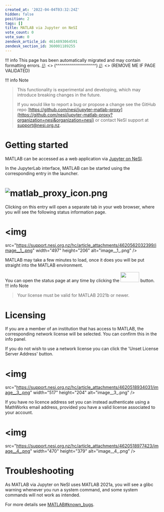 ```yaml
---
created_at: '2022-04-04T03:32:24Z'
hidden: false
position: 2
tags: []
title: MATLAB via Jupyter on NeSI
vote_count: 0
vote_sum: 0
zendesk_article_id: 4614893064591
zendesk_section_id: 360001189255
---
```




[//]: <> (REMOVE ME IF PAGE VALIDATED)
[//]: <> (vvvvvvvvvvvvvvvvvvvv)
!!! info
    This page has been automatically migrated and may contain formatting errors.
[//]: <> (^^^^^^^^^^^^^^^^^^^^)
[//]: <> (REMOVE ME IF PAGE VALIDATED)

!!! info Note
>
> This functionality is experimental and developing, which may introduce
> breaking changes in the future.
>
> If you would like to report a bug or propose a change see the GitHub
> repo
> [https://github.com/nesi/jupyter-matlab-proxy](https://github.com/nesi/jupyter-matlab-proxy?organization=nesi&organization=nesi)
> or contact NeSI support at <support@nesi.org.nz>.

# Getting started

MATLAB can be accessed as a web application via [Jupyter on
NeSI](https://support.nesi.org.nz/hc/en-gb/articles/360001555615).

In the JupyterLab interface, MATLAB can be started using the
corresponding entry in the launcher.

# ![matlab\_proxy\_icon.png](https://support.nesi.org.nz/hc/article_attachments/4620542958863/matlab_proxy_icon.png)

Clicking on this entry will open a separate tab in your web browser,
where you will see the following status information page.

# <img
src="https://support.nesi.org.nz/hc/article_attachments/4620562032399/image__1_.png"
width="497" height="206" alt="image__1_.png" />

MATLAB may take a few minutes to load, once it does you will be put
straight into the MATLAB environment. 

You can open the status page at any time by clicking the [<img
src="https://github.com/mathworks/jupyter-matlab-proxy/raw/main/img/tools_icon.png"
width="61" height="33" />](https://github.com/mathworks/jupyter-matlab-proxy/raw/main/img/tools_icon.png)
button.
!!! info Note
>
> Your license must be valid for MATLAB 2021b or newer.

# Licensing

If you are a member of an institution that has access to MATLAB, the
corresponding network license will be selected. You can confirm this in
the info panel.

If you do not wish to use a network license you can click the 'Unset
License Server Address' button.

# <img
src="https://support.nesi.org.nz/hc/article_attachments/4620518934031/image__3_.png"
width="517" height="204" alt="image__3_.png" />

If you have no licence address set you can instead authenticate using a
MathWorks email address, provided you have a valid license associated to
your account.

# <img
src="https://support.nesi.org.nz/hc/article_attachments/4620518977423/image__4_.png"
width="470" height="379" alt="image__4_.png" />

# Troubleshooting

As MATLAB via Jupyter on NeSI uses MATLAB 2021a, you will see a glibc
warning whenever you run a system command, and some system commands will
not work as intended.

For more details see
[MATLAB#known\_bugs](https://support.nesi.org.nz/hc/en-gb/articles/212639047#known_bugs).

 

 
